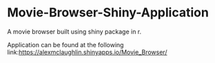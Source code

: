 # Movie-Browser-Shiny-Application
A movie browser built using shiny package in r. 

Application can be found at the following link:https://alexmclaughlin.shinyapps.io/Movie_Browser/
